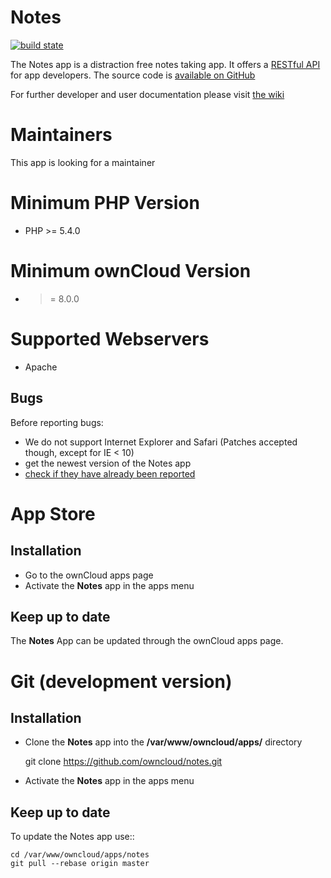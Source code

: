 # Notes

[![build state](https://travis-ci.org/owncloud/notes.png)](https://travis-ci.org/owncloud/notes)

The Notes app is a distraction free notes taking app. It offers a [RESTful API](https://github.com/owncloud/notes/wiki/API-0.2) for app developers. The source code is [available on GitHub](https://github.com/owncloud/notes)

For further developer and user documentation please visit [the wiki](https://github.com/owncloud/notes/wiki)

# Maintainers

This app is looking for a maintainer

# Minimum PHP Version
* PHP >= 5.4.0

# Minimum ownCloud Version
* >= 8.0.0

# Supported Webservers
* Apache



Bugs
----
Before reporting bugs:

* We do not support Internet Explorer and Safari (Patches accepted though, except for IE < 10)
* get the newest version of the Notes app
* [check if they have already been reported](https://github.com/owncloud/notes/issues?state=open)



# App Store

## Installation

- Go to the ownCloud apps page
- Activate the **Notes** app in the apps menu

## Keep up to date

The **Notes** App can be updated through the ownCloud apps page.


# Git (development version)

## Installation

* Clone the **Notes** app into the **/var/www/owncloud/apps/** directory

    git clone https://github.com/owncloud/notes.git

* Activate the **Notes** app in the apps menu


## Keep up to date

To update the Notes app use::

    cd /var/www/owncloud/apps/notes
    git pull --rebase origin master
